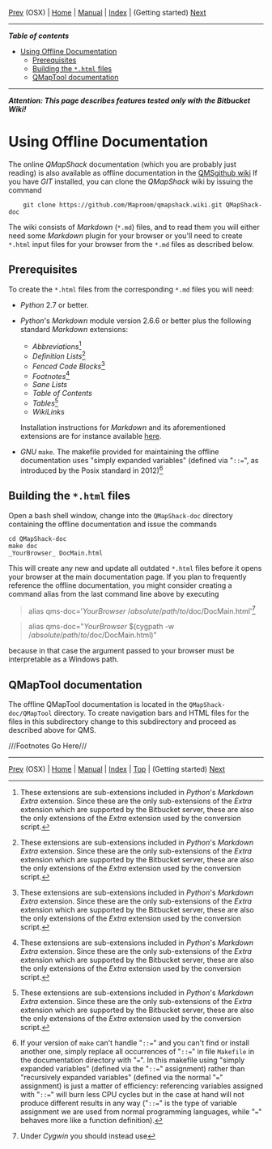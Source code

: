 [Prev](BuildOSX) (OSX) | [Home](Home) | [Manual](DocMain) | [Index](AxAdvIndex) | (Getting started) [Next](DocGettingStarted)
- - -

***Table of contents***

* [Using Offline Documentation](#using-offline-documentation)
    * [Prerequisites](#prerequisites)
    * [Building the `*.html` files](#building-the-html-files)
    * [QMapTool documentation](#qmaptool-documentation)

* * * * * * * * * *
 
***Attention: This page describes features tested only with the Bitbucket Wiki!***

# Using Offline Documentation

The online _QMapShack_ documentation (which you are probably just reading)
is also available as offline documentation in the [QMSgithub wiki](https://github.com/Maproom/qmapshack)  If you
have _GIT_ installed, you can clone the _QMapShack_ wiki by issuing
the command

        git clone https://github.com/Maproom/qmapshack.wiki.git QMapShack-doc

The wiki consists of _Markdown_ (`*.md`) files, and to read
them you will either need some _Markdown_ plugin for your browser or
you'll need to create `*.html` input files for your browser from the
`*.md` files as described below.

## Prerequisites

To create the `*.html` files from the corresponding `*.md` files you
will need:

* _Python_ 2.7 or better.

* _Python_'s _Markdown_ module version 2.6.6 or better plus the
  following standard _Markdown_ extensions:

     * _Abbreviations_[^1]
     * _Definition Lists_[^1]
     * _Fenced Code Blocks_[^1]
     * _Footnotes_[^1]
     * _Sane Lists_
     * _Table of Contents_
     * _Tables_[^1]
     * _WikiLinks_

    Installation instructions for _Markdown_ and its aforementioned
    extensions are for instance available
    [here](https://python-markdown.github.io/install/).

* _GNU_ `make`.  The makefile provided for maintaining the offline
  documentation uses "simply expanded variables" (defined via "`::=`",
  as introduced by the Posix standard in 2012)[^2]

[^1]: These extensions are sub-extensions included in _Python_'s
_Markdown_ _Extra_ extension.  Since these are the only sub-extensions
of the _Extra_ extension which are supported by the Bitbucket server,
these are also the only extensions of the _Extra_ extension used by the
conversion script.

[^2]: If your version of `make` can't handle "`::=`" and you can't find
or install another one, simply replace all occurrences of "`::=`" in file
`Makefile` in the documentation directory with "`=`".  In this makefile
using "simply expanded variables" (defined via the "`::=`" assignment)
rather than "recursively expanded variables" (defined via the normal
"`=`" assignment) is just a matter of efficiency: referencing variables
assigned with "`::=`" will burn less CPU cycles but in the case at hand
will not produce different results in any way ("`::=`" is the type of
variable assignment we are used from normal programming languages, while
"`=`" behaves more like a function definition).

## Building the `*.html` files

Open a bash shell window, change into the `QMapShack-doc` directory containing the offline documentation
and issue the commands


```
cd QMapShack-doc
make doc
_YourBrowser_ DocMain.html
```

This will create any new and update all outdated `*.html` files before
it opens your browser at the main documentation page.  If you plan to
frequently reference the offline documentation, you might consider
creating a command alias from the last command line above by executing

>    alias qms-doc='_YourBrowser_ /_absolute_/_path_/_to_/doc/DocMain.html'[^3]

[^3]:  Under _Cygwin_ you should instead use

>    alias qms-doc="_YourBrowser_ $(cygpath -w /_absolute_/_path_/_to_/doc/DocMain.html)"

because in that case the argument passed to your browser must be interpretable as a Windows path.

## QMapTool documentation

The offline QMapTool documentation is located in the `QMapShack-doc/QMapTool` directory. To create navigation bars and HTML files for the files in this subdirectory change to this subdirectory and proceed as described above for QMS. 


///Footnotes Go Here///
- - -
[Prev](BuildOSX) (OSX) | [Home](Home) | [Manual](DocMain) | [Index](AxAdvIndex) | [Top](#) | (Getting started) [Next](DocGettingStarted)
